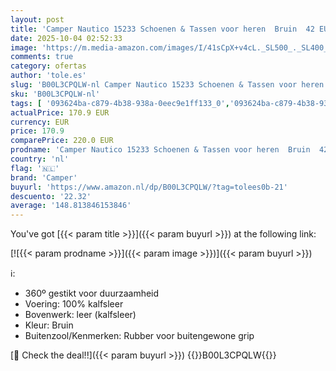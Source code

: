 ```yaml
---
layout: post
title: 'Camper Nautico 15233 Schoenen & Tassen voor heren  Bruin  42 EU'
date: 2025-10-04 02:52:33
image: 'https://m.media-amazon.com/images/I/41sCpX+v4cL._SL500_._SL400_.jpg'
comments: true
category: ofertas
author: 'tole.es'
slug: 'B00L3CPQLW-nl Camper Nautico 15233 Schoenen & Tassen voor heren Bruin 42 EU'
sku: 'B00L3CPQLW-nl'
tags: [ '093624ba-c879-4b38-938a-0eec9e1ff133_0','093624ba-c879-4b38-938a-0eec9e1ff133_3601','Arborist Merchandising Root','Heren boot- & zeilschoenen','Herenmode','Herenschoenen','Kleding, schoenen & sieraden','Kleding, schoenen en sieraden','New Arrivals','Self Service','Special Features Stores','camper','🇳🇱', ]
actualPrice: 170.9 EUR
currency: EUR
price: 170.9
comparePrice: 220.0 EUR
prodname: 'Camper Nautico 15233 Schoenen & Tassen voor heren  Bruin  42 EU'
country: 'nl'
flag: '🇳🇱'
brand: 'Camper'
buyurl: 'https://www.amazon.nl/dp/B00L3CPQLW/?tag=tolees0b-21'
descuento: '22.32'
average: '148.813846153846'
---
```


You've got [{{< param title >}}]({{< param buyurl >}}) at the following link:

[![{{< param prodname >}}]({{< param image >}})]({{< param buyurl >}})

ℹ️:

- 360º gestikt voor duurzaamheid
- Voering: 100% kalfsleer
- Bovenwerk: leer (kalfsleer)
- Kleur: Bruin
- Buitenzool/Kenmerken: Rubber voor buitengewone grip

[🛒 Check the deal!!]({{< param buyurl >}})
{{<world>}}B00L3CPQLW{{</world>}}
